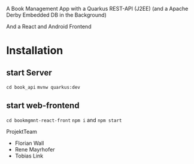 A Book Management App with a Quarkus REST-API (J2EE) (and a Apache Derby Embedded DB in the Background)

And a React and Android Frontend

  

# Installation

## start Server

 ``cd book_api``
``mvnw quarkus:dev``

## start web-frontend
 ``cd bookmgmnt-react-front`` 
``npm i`` and ``npm start``


  

ProjektTeam
 - Florian Wall
 - Rene Mayrhofer
 - Tobias Link
